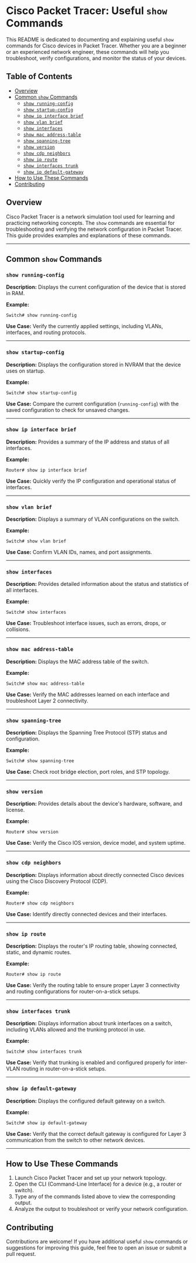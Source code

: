 # Cisco Packet Tracer: Useful `show` Commands

This README is dedicated to documenting and explaining useful `show` commands for Cisco devices in Packet Tracer. Whether you are a beginner or an experienced network engineer, these commands will help you troubleshoot, verify configurations, and monitor the status of your devices.

## Table of Contents
- [Overview](#overview)
- [Common `show` Commands](#common-show-commands)
  - [`show running-config`](#show-running-config)
  - [`show startup-config`](#show-startup-config)
  - [`show ip interface brief`](#show-ip-interface-brief)
  - [`show vlan brief`](#show-vlan-brief)
  - [`show interfaces`](#show-interfaces)
  - [`show mac address-table`](#show-mac-address-table)
  - [`show spanning-tree`](#show-spanning-tree)
  - [`show version`](#show-version)
  - [`show cdp neighbors`](#show-cdp-neighbors)
  - [`show ip route`](#show-ip-route)
  - [`show interfaces trunk`](#show-interfaces-trunk)
  - [`show ip default-gateway`](#show-ip-default-gateway)
- [How to Use These Commands](#how-to-use-these-commands)
- [Contributing](#contributing)

## Overview
Cisco Packet Tracer is a network simulation tool used for learning and practicing networking concepts. The `show` commands are essential for troubleshooting and verifying the network configuration in Packet Tracer. This guide provides examples and explanations of these commands.

---

## Common `show` Commands

### `show running-config`
**Description:** Displays the current configuration of the device that is stored in RAM.

**Example:**
```
Switch# show running-config
```
**Use Case:** Verify the currently applied settings, including VLANs, interfaces, and routing protocols.

---

### `show startup-config`
**Description:** Displays the configuration stored in NVRAM that the device uses on startup.

**Example:**
```
Switch# show startup-config
```
**Use Case:** Compare the current configuration (`running-config`) with the saved configuration to check for unsaved changes.

---

### `show ip interface brief`
**Description:** Provides a summary of the IP address and status of all interfaces.

**Example:**
```
Router# show ip interface brief
```
**Use Case:** Quickly verify the IP configuration and operational status of interfaces.

---

### `show vlan brief`
**Description:** Displays a summary of VLAN configurations on the switch.

**Example:**
```
Switch# show vlan brief
```
**Use Case:** Confirm VLAN IDs, names, and port assignments.

---

### `show interfaces`
**Description:** Provides detailed information about the status and statistics of all interfaces.

**Example:**
```
Switch# show interfaces
```
**Use Case:** Troubleshoot interface issues, such as errors, drops, or collisions.

---

### `show mac address-table`
**Description:** Displays the MAC address table of the switch.

**Example:**
```
Switch# show mac address-table
```
**Use Case:** Verify the MAC addresses learned on each interface and troubleshoot Layer 2 connectivity.

---

### `show spanning-tree`
**Description:** Displays the Spanning Tree Protocol (STP) status and configuration.

**Example:**
```
Switch# show spanning-tree
```
**Use Case:** Check root bridge election, port roles, and STP topology.

---

### `show version`
**Description:** Provides details about the device's hardware, software, and license.

**Example:**
```
Router# show version
```
**Use Case:** Verify the Cisco IOS version, device model, and system uptime.

---

### `show cdp neighbors`
**Description:** Displays information about directly connected Cisco devices using the Cisco Discovery Protocol (CDP).

**Example:**
```
Router# show cdp neighbors
```
**Use Case:** Identify directly connected devices and their interfaces.

---

### `show ip route`
**Description:** Displays the router's IP routing table, showing connected, static, and dynamic routes.

**Example:**
```
Router# show ip route
```
**Use Case:** Verify the routing table to ensure proper Layer 3 connectivity and routing configurations for router-on-a-stick setups.

---

### `show interfaces trunk`
**Description:** Displays information about trunk interfaces on a switch, including VLANs allowed and the trunking protocol in use.

**Example:**
```
Switch# show interfaces trunk
```
**Use Case:** Verify that trunking is enabled and configured properly for inter-VLAN routing in router-on-a-stick setups.

---

### `show ip default-gateway`
**Description:** Displays the configured default gateway on a switch.

**Example:**
```
Switch# show ip default-gateway
```
**Use Case:** Verify that the correct default gateway is configured for Layer 3 communication from the switch to other network devices.

---

## How to Use These Commands
1. Launch Cisco Packet Tracer and set up your network topology.
2. Open the CLI (Command-Line Interface) for a device (e.g., a router or switch).
3. Type any of the commands listed above to view the corresponding output.
4. Analyze the output to troubleshoot or verify your network configuration.

## Contributing
Contributions are welcome! If you have additional useful `show` commands or suggestions for improving this guide, feel free to open an issue or submit a pull request.



